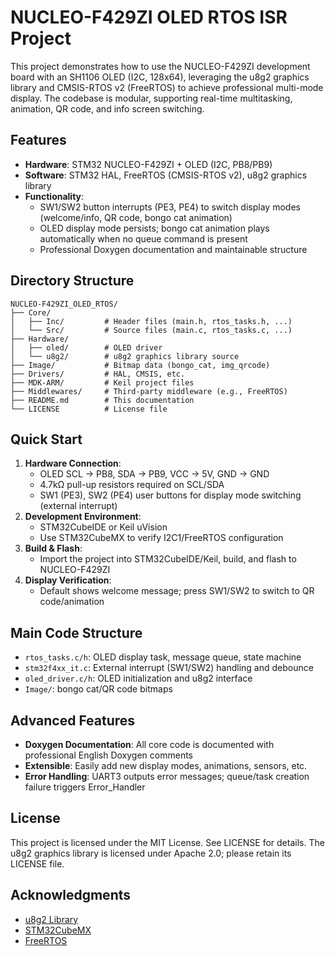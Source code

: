
# NUCLEO-F429ZI OLED RTOS ISR Project

This project demonstrates how to use the NUCLEO-F429ZI development board with an SH1106 OLED (I2C, 128x64), leveraging the u8g2 graphics library and CMSIS-RTOS v2 (FreeRTOS) to achieve professional multi-mode display. The codebase is modular, supporting real-time multitasking, animation, QR code, and info screen switching.

## Features
- **Hardware**: STM32 NUCLEO-F429ZI + OLED (I2C, PB8/PB9)
- **Software**: STM32 HAL, FreeRTOS (CMSIS-RTOS v2), u8g2 graphics library
- **Functionality**:
  - SW1/SW2 button interrupts (PE3, PE4) to switch display modes (welcome/info, QR code, bongo cat animation)
  - OLED display mode persists; bongo cat animation plays automatically when no queue command is present
  - Professional Doxygen documentation and maintainable structure

## Directory Structure
```
NUCLEO-F429ZI_OLED_RTOS/
├── Core/
│   ├── Inc/         # Header files (main.h, rtos_tasks.h, ...)
│   └── Src/         # Source files (main.c, rtos_tasks.c, ...)
├── Hardware/
│   ├── oled/        # OLED driver
│   └── u8g2/        # u8g2 graphics library source
├── Image/           # Bitmap data (bongo_cat, img_qrcode)
├── Drivers/         # HAL, CMSIS, etc.
├── MDK-ARM/         # Keil project files
├── Middlewares/     # Third-party middleware (e.g., FreeRTOS)
├── README.md        # This documentation
└── LICENSE          # License file
```

## Quick Start
1. **Hardware Connection**:
   - OLED SCL → PB8, SDA → PB9, VCC → 5V, GND → GND
   - 4.7kΩ pull-up resistors required on SCL/SDA
   - SW1 (PE3), SW2 (PE4) user buttons for display mode switching (external interrupt)
2. **Development Environment**:
   - STM32CubeIDE or Keil uVision
   - Use STM32CubeMX to verify I2C1/FreeRTOS configuration
3. **Build & Flash**:
   - Import the project into STM32CubeIDE/Keil, build, and flash to NUCLEO-F429ZI
4. **Display Verification**:
   - Default shows welcome message; press SW1/SW2 to switch to QR code/animation

## Main Code Structure
- `rtos_tasks.c/h`: OLED display task, message queue, state machine
- `stm32f4xx_it.c`: External interrupt (SW1/SW2) handling and debounce
- `oled_driver.c/h`: OLED initialization and u8g2 interface
- `Image/`: bongo cat/QR code bitmaps

## Advanced Features
- **Doxygen Documentation**: All core code is documented with professional English Doxygen comments
- **Extensible**: Easily add new display modes, animations, sensors, etc.
- **Error Handling**: UART3 outputs error messages; queue/task creation failure triggers Error_Handler

## License
This project is licensed under the MIT License. See LICENSE for details.
The u8g2 graphics library is licensed under Apache 2.0; please retain its LICENSE file.

## Acknowledgments
- [u8g2 Library](https://github.com/olikraus/u8g2)
- [STM32CubeMX](https://www.st.com/en/development-tools/stm32cubemx.html)
- [FreeRTOS](https://www.freertos.org)